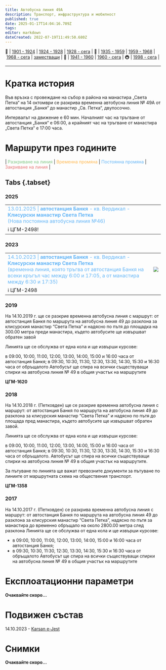 ```yaml
---
title: Автобусна линия 49A
description: Транспорт, инфраструктура и мобилност
published: true
date: 2025-01-17T14:04:16.709Z
tags: 
editor: markdown
dateCreated: 2022-07-19T11:49:50.680Z
---
```


🚋 | [1901 - 1924](/bg/public-transport/tram-routes-1901-1924) | [1924 - 1928](/bg/public-transport/tram-routes-1924-1928) | [1928 - сега](/bg/public-transport/tram-routes-1928-sega) | 🚌 | [1935 - 1959](/bg/public-transport/bus-routes-1935-1959) | [1959 - 1968](/bg/public-transport/bus-routes-1959-1968) | [1968 - сега](/bg/public-transport/bus-routes-1968-sega) | [заместващи](/bg/public-transport/bus-routes-replacement-services) | 🚎 | [1941 - 1960](/bg/public-transport/trolleybus-routes-1941-1960) | [1960 - сега](/bg/public-transport/trolleybus-routes-1960-sega) | 🚇 | [1998 - сега](/bg/public-transport/metro-routes) |

---

# Кратка история

Във връзка с провеждане на събор в района на манастира „Света Петка“ на 14 октомври се разкрива  временна автобусна линия № 49А от автостанция „Банкя“ до манастир „Св. Петка“, двупосочно.

Интервалът на движение е 60 мин. Началният час на тръгване от автостанция „Банкя“ е 06:00, а крайният час на тръгване от манастира „Света Петка“ е 17:00 часа.

# Маршрути през годините
| <span style="color:#81C784">Разкриване на линия</span> | <span style="color:#FFB74D">Временна промяна</span> | <span style="color:#64B5F6">Постоянна промяна</span> | <span style="color:#E57373">Закриване на линия</span> |

## Tabs {.tabset}

### 2025
  
<div class="table-responsive"><table style="width:100%"><tr>
<td><span style="color:#64B5F6"> 13.01.2025 | <b> автостанция Банкя </b> - кв. Вердикал - <b>Клисурски манастир Света Петка</b><br>(Нова постоянна автобусна линия №46)</span><br></td>
<td><img src=></td></tr>
  <td colspan=2 >ℹ️ <a href=""><b></b></a>ЦГМ-2498!</td></table></div>

### 2023
  
<div class="table-responsive"><table style="width:100%"><tr>
<td><span style="color:#64B5F6"> 14.10.2023 | <b> автостанция Банкя </b> - кв. Вердикал - <b>Клисурски манастир Света Петка</b><br>(временна линия, която тръгва от автостанция Банкя на всеки кръгъл час между 6:00 и 17:05, а от манастира между 6:30 и 17:35)</span><br></td>
<td><img src="https://drive.google.com/uc?id=1ZvLUlWMxproqELbapyS8rDSUhVnp8xEZ"></td></tr>
  <td colspan=2 >ℹ️ <a href=""><b></b></a>ЦГМ-2498</td></table></div>
 
### 2019
  
На 14.10.2019 г. ще се разкрие временна автобусна линия с маршрут: от автостанция Банкя по маршрута на автобусна линия 49 до разклона за клисурския манастир “Света Петка” и надясно по пътя до площадка на 300.00 метра  преди манастира, където автобусите ще извършват обратен завой

Линията ще се обслужва от една кола и ще извърши курсове:

в 09:00, 10:00, 11:00, 12:00, 13:00, 14:00, 15:00 и 16:00 часа от автостанция Банкя;
в 09:30, 10:30, 11:30, 12:30, 13:30, 14:30, 15:30 и 16:30 часа от обръщалото
Автобусът ще спира на всички съществуващи спирки на автобусна линия № 49 в общия участък на маршрутите

**ЦГМ-1620**

### 2018
На 14.10.2018 г. (Петковден) ще се разкрие временна автобусна линия с маршрут: от автостанция Банкя по маршрута на автобусна линия 49 до разклона за клисурския манастир “Света Петка” и надясно по пътя до площада пред манастира, където автобусите ще извършват обратен завой.

Линията ще се обслужва от една кола и ще извърши курсове:

в 09:00, 10:00, 11:00, 12:00, 13:00, 14:00, 15:00 и 16:00 часа от автостанция Банкя;
в 09:30, 10:30, 11:30, 12:30, 13:30, 14:30, 15:30 и 16:30 часа от обръщалото.
Автобусът ще спира на всички съществуващи спирки на автобусна линия № 49 в общия участък на маршрутите.

За пътуване по линията ще важат превозните документи за пътуване по линиите от маршрутната схема на обществения транспорт.

**ЦГМ-1358**

### 2017
На 14.10.2017 г. (Петковден) се разкрива временна автобусна линия с маршрут: от автостанция Банкя по маршрута на автобусна линия 49 до разклона за клисурския манастир “Света Петка”, надясно по пътя за манастира до временно обръщало на около 2800.00 метра след разклона
Линията ще се обслужва от една кола и ще извърши курсове:
- в 09:00, 10:00, 11:00, 12:00, 13:00, 14:00, 15:00 и 16:00 часа от автостанция Банкя;
- в 09:30, 10:30, 11:30, 12:30, 13:30, 14:30, 15:30 и 16:30 часа от обръщалото
Автобусът ще спира на всички съществуващи спирки на автобусна линия № 49 в общия участък на маршрутите





# Експлоатационни параметри

**Очаквайте скоро…**


# **Подвижен състав**

14.10.2023 - [Karsan e-Jest](/bg/public-transport/fleet-list/2022-Karsan-e-Jest)

# Снимки

**Очаквайте скоро…**